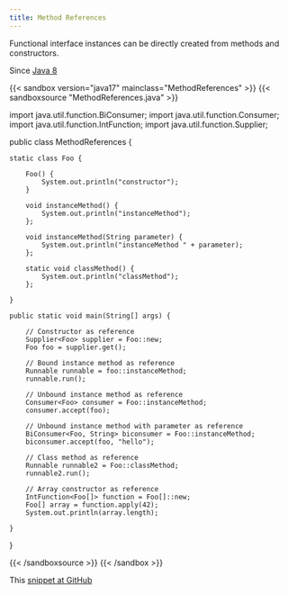 ```yaml
---
title: Method References
---
```


Functional interface instances can be directly created from methods and
 constructors.

Since [Java 8](/jdk/8/)

{{< sandbox version="java17" mainclass="MethodReferences" >}}
{{< sandboxsource "MethodReferences.java" >}}

import java.util.function.BiConsumer;
import java.util.function.Consumer;
import java.util.function.IntFunction;
import java.util.function.Supplier;

public class MethodReferences {

	static class Foo {

		Foo() {
			System.out.println("constructor");
		}

		void instanceMethod() {
			System.out.println("instanceMethod");
		};

		void instanceMethod(String parameter) {
			System.out.println("instanceMethod " + parameter);
		};

		static void classMethod() {
			System.out.println("classMethod");
		};

	}

	public static void main(String[] args) {

		// Constructor as reference
		Supplier<Foo> supplier = Foo::new;
		Foo foo = supplier.get();

		// Bound instance method as reference
		Runnable runnable = foo::instanceMethod;
		runnable.run();

		// Unbound instance method as reference
		Consumer<Foo> consumer = Foo::instanceMethod;
		consumer.accept(foo);

		// Unbound instance method with parameter as reference
		BiConsumer<Foo, String> biconsumer = Foo::instanceMethod;
		biconsumer.accept(foo, "hello");

		// Class method as reference
		Runnable runnable2 = Foo::classMethod;
		runnable2.run();

		// Array constructor as reference
		IntFunction<Foo[]> function = Foo[]::new;
		Foo[] array = function.apply(42);
		System.out.println(array.length);

	}

}

{{< /sandboxsource >}}
{{< /sandbox >}}

This [snippet at GitHub](https://github.com/marchof/io.javaalmanac.snippets/tree/master/src/main/java/io/javaalmanac/snippets/language/MethodReferences.java)
